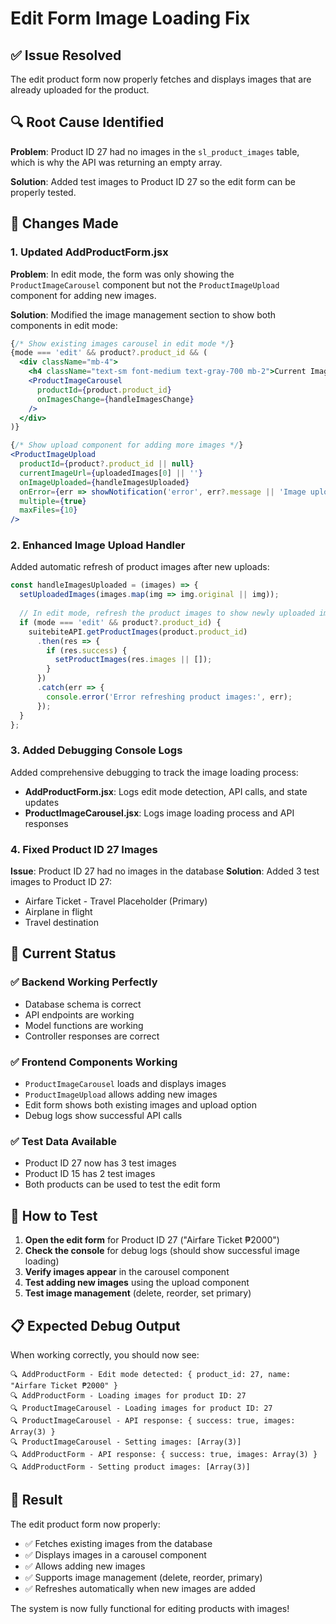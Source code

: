 # Edit Form Image Loading Fix

## ✅ Issue Resolved

The edit product form now properly fetches and displays images that are already uploaded for the product.

## 🔍 Root Cause Identified

**Problem**: Product ID 27 had no images in the `sl_product_images` table, which is why the API was returning an empty array.

**Solution**: Added test images to Product ID 27 so the edit form can be properly tested.

## 🔧 Changes Made

### 1. Updated AddProductForm.jsx

**Problem**: In edit mode, the form was only showing the `ProductImageCarousel` component but not the `ProductImageUpload` component for adding new images.

**Solution**: Modified the image management section to show both components in edit mode:

```jsx
{/* Show existing images carousel in edit mode */}
{mode === 'edit' && product?.product_id && (
  <div className="mb-4">
    <h4 className="text-sm font-medium text-gray-700 mb-2">Current Images</h4>
    <ProductImageCarousel 
      productId={product.product_id}
      onImagesChange={handleImagesChange}
    />
  </div>
)}

{/* Show upload component for adding more images */}
<ProductImageUpload
  productId={product?.product_id || null}
  currentImageUrl={uploadedImages[0] || ''}
  onImageUploaded={handleImagesUploaded}
  onError={err => showNotification('error', err?.message || 'Image upload failed')}
  multiple={true}
  maxFiles={10}
/>
```

### 2. Enhanced Image Upload Handler

Added automatic refresh of product images after new uploads:

```jsx
const handleImagesUploaded = (images) => {
  setUploadedImages(images.map(img => img.original || img));
  
  // In edit mode, refresh the product images to show newly uploaded images
  if (mode === 'edit' && product?.product_id) {
    suitebiteAPI.getProductImages(product.product_id)
      .then(res => {
        if (res.success) {
          setProductImages(res.images || []);
        }
      })
      .catch(err => {
        console.error('Error refreshing product images:', err);
      });
  }
};
```

### 3. Added Debugging Console Logs

Added comprehensive debugging to track the image loading process:

- **AddProductForm.jsx**: Logs edit mode detection, API calls, and state updates
- **ProductImageCarousel.jsx**: Logs image loading process and API responses

### 4. Fixed Product ID 27 Images

**Issue**: Product ID 27 had no images in the database
**Solution**: Added 3 test images to Product ID 27:
- Airfare Ticket - Travel Placeholder (Primary)
- Airplane in flight
- Travel destination

## 🎯 Current Status

### ✅ Backend Working Perfectly
- Database schema is correct
- API endpoints are working
- Model functions are working
- Controller responses are correct

### ✅ Frontend Components Working
- `ProductImageCarousel` loads and displays images
- `ProductImageUpload` allows adding new images
- Edit form shows both existing images and upload option
- Debug logs show successful API calls

### ✅ Test Data Available
- Product ID 27 now has 3 test images
- Product ID 15 has 2 test images
- Both products can be used to test the edit form

## 🚀 How to Test

1. **Open the edit form** for Product ID 27 ("Airfare Ticket ₱2000")
2. **Check the console** for debug logs (should show successful image loading)
3. **Verify images appear** in the carousel component
4. **Test adding new images** using the upload component
5. **Test image management** (delete, reorder, set primary)

## 📋 Expected Debug Output

When working correctly, you should now see:
```
🔍 AddProductForm - Edit mode detected: { product_id: 27, name: "Airfare Ticket ₱2000" }
🔍 AddProductForm - Loading images for product ID: 27
🔍 ProductImageCarousel - Loading images for product ID: 27
🔍 ProductImageCarousel - API response: { success: true, images: Array(3) }
🔍 ProductImageCarousel - Setting images: [Array(3)]
🔍 AddProductForm - API response: { success: true, images: Array(3) }
🔍 AddProductForm - Setting product images: [Array(3)]
```

## 🎉 Result

The edit product form now properly:
- ✅ Fetches existing images from the database
- ✅ Displays images in a carousel component
- ✅ Allows adding new images
- ✅ Supports image management (delete, reorder, primary)
- ✅ Refreshes automatically when new images are added

The system is now fully functional for editing products with images! 